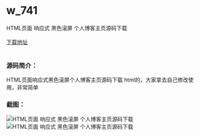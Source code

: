 # w_741
HTML页面 响应式 黑色滚屏 个人博客主页源码下载
<br/></br>
[下载地址](https://www.uuid2.com/741.html "下载地址")
<br/></br>
<h3>源码简介：</h3>
<p>HTML页面响应式黑色滚屏个人博客主页源码下载
html的，大家拿去自己修改使用，非常简单<p>
<p> <p>
<h3>截图：</h3>
<img src="https://www.uuid2.com/wp-content/uploads/img/202105/418c627323.jpg" alt="HTML页面 响应式 黑色滚屏 个人博客主页源码下载"><img src="https://www.uuid2.com/wp-content/uploads/img/202105/db9dbc5842.jpg" alt="HTML页面 响应式 黑色滚屏 个人博客主页源码下载">
